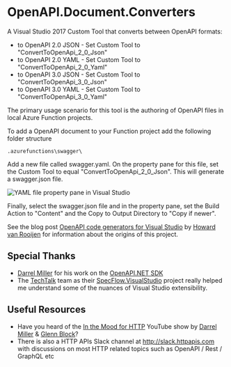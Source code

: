 # OpenAPI.Document.Converters
A Visual Studio 2017 Custom Tool that converts between OpenAPI formats:

- to OpenAPI 2.0 JSON - Set Custom Tool to "ConvertToOpenApi_2_0_Json"
- to OpenAPI 2.0 YAML - Set Custom Tool to "ConvertToOpenApi_2_0_Yaml"
- to OpenAPI 3.0 JSON - Set Custom Tool to "ConvertToOpenApi_3_0_Json"
- to OpenAPI 3.0 YAML - Set Custom Tool to "ConvertToOpenApi_3_0_Yaml"

The primary usage scenario for this tool is the authoring of OpenAPI files in local Azure Function projects.

To add a OpenAPI document to your Function project add the following folder structure

```.azurefunctions\swagger\```

Add a new file called swagger.yaml. On the property pane for this file, set the Custom Tool to equal "ConvertToOpenApi_2_0_Json". This will generate a swagger.json file.

![YAML file property pane in Visual Studio](https://raw.githubusercontent.com/endjin/Endjin.OpenAPI.Converters/master/Assets/yaml-file-property-pane.png)

Finally, select the swagger.json file and in the property pane, set the Build Action to "Content" and the Copy to Output Directory to "Copy if newer".

See the blog post [OpenAPI code generators for Visual Studio](https://blogs.endjin.com/2018/04/openapi-code-generators-for-visual-studio/) by [Howard van Rooijen](https://twitter.com/howardvrooijen) for information about the origins of this project.

## Special Thanks
- [Darrel Miller](https://twitter.com/darrel_miller) for his work on the [OpenAPI.NET SDK](https://github.com/Microsoft/OpenAPI.NET)
- The [TechTalk](http://www.techtalk.at) team as their [SpecFlow.VisualStudio](https://github.com/techtalk/SpecFlow.VisualStudio) project really helped me understand some of the nuances of Visual Studio extensibility.

## Useful Resources

- Have you heard of the [In the Mood for HTTP](https://www.youtube.com/channel/UC5-31Y_XqTe30i-xx1SIUJA) YouTube show by [Darrel Miller](https://twitter.com/darrel_miller) & [Glenn Block](https://twitter.com/gblock)?
- There is also a HTTP APIs Slack channel at http://slack.httpapis.com with discussions on most HTTP related topics such as OpenAPI / Rest / GraphQL etc